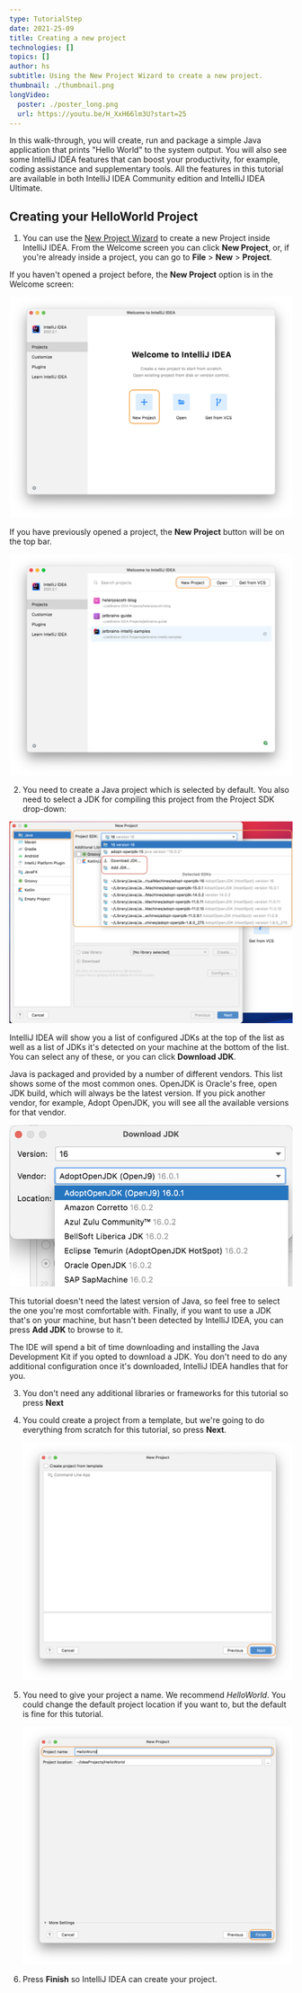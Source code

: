 ```yaml
---
type: TutorialStep
date: 2021-25-09
title: Creating a new project
technologies: []
topics: []
author: hs
subtitle: Using the New Project Wizard to create a new project.
thumbnail: ./thumbnail.png
longVideo:
  poster: ./poster_long.png
  url: https://youtu.be/H_XxH66lm3U?start=25
---
```


In this walk-through, you will create, run and package a simple Java application that prints "Hello World" to the system output. You will also see some IntelliJ IDEA features that can boost your productivity, for example, coding assistance and supplementary tools. All the features in this tutorial are available in both IntelliJ IDEA Community edition and IntelliJ IDEA Ultimate.

## Creating your HelloWorld Project

1) You can use the [New Project Wizard](https://www.jetbrains.com/help/idea/creating-and-running-your-first-java-application.html) to create a new Project inside IntelliJ IDEA. From the Welcome screen you can click **New Project**, or, if you're already inside a project, you can go to **File** > **New** > **Project**. 

If you haven't opened a project before, the **New Project** option is in the Welcome screen:

![Welcome Screen - New Project Highlighted](welcome-screen.png)

If you have previously opened a project, the **New Project** button will be on the top bar.

![img.png](welcome-screen-existing-projects.png)

2) You need to create a Java project which is selected by default. You also need to select a JDK for compiling this project from the Project SDK drop-down:

![Java Project and JDK selection](java-select-jdk.png)

IntelliJ IDEA will show you a list of configured JDKs at the top of the list as well as a list of JDKs it's detected on your machine at the bottom of the list. You can select any of these, or you can click **Download JDK**. 

Java is packaged and provided by a number of different vendors. This list shows some of the most common ones. OpenJDK is Oracle's free, open JDK build, which will always be the latest version. If you pick another vendor, for example, Adopt OpenJDK, you will see all the available versions for that vendor. 

![Different JDK Vendors](different-jdk-vendors.png)

This tutorial doesn't need the latest version of Java, so feel free to select the one you're most comfortable with. Finally, if you want to use a JDK that's on your machine, but hasn't been detected by IntelliJ IDEA, you can press **Add JDK** to browse to it.

The IDE will spend a bit of time downloading and installing the Java Development Kit if you opted to download a JDK. You don't need to do any additional configuration once it's downloaded, IntelliJ IDEA handles that for you. 

3) You don't need any additional libraries or frameworks for this tutorial so press **Next**


4) You could create a project from a template, but we're going to do everything from scratch for this tutorial, so press **Next**.

   ![No templates selected](no-templates.png)

5) You need to give your project a name. We recommend _HelloWorld_. You could change the default project location if you want to, but the default is fine for this tutorial. 

   ![Name Project HelloWorld](name-hello-world.png)

6) Press **Finish** so IntelliJ IDEA can create your project. 

